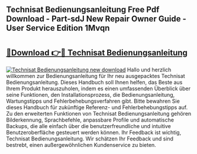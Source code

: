 ## Technisat Bedienungsanleitung Free Pdf Download - Part-sdJ New Repair Owner Guide - User Service Edition 1Mvqn

# <h2><a href="http://df3sw5a.blite.top/?on=Technisat+Bedienungsanleitung">🔗Download 👉🔴 Technisat Bedienungsanleitung</a></h2>

[![Technisat Bedienungsanleitung new download](https://i.imgur.com/lujVjoI.png)](http://df3sw5a.blite.top/?on=Technisat+Bedienungsanleitung)
Hallo und herzlich willkommen zur Bedienungsanleitung für Ihr neu ausgepacktes Technisat Bedienungsanleitung. Dieses Handbuch soll Ihnen helfen, das Beste aus Ihrem Produkt herauszuholen, indem es einen umfassenden Überblick über seine Funktionen, den Installationsprozess, die Bedienungsanleitung, Wartungstipps und Fehlerbehebungsverfahren gibt. Bitte bewahren Sie dieses Handbuch für zukünftige Referenz- und Fehlerbehebungstipps auf. Zu den erweiterten Funktionen von Technisat Bedienungsanleitung gehören Bilderkennung, Sprachbefehle, anpassbare Profile und automatische Backups, die alle einfach über die benutzerfreundliche und intuitive Benutzeroberfläche gesteuert werden können. Ihr Feedback ist wichtig, Technisat Bedienungsanleitung. Wir schätzen Ihr Feedback und sind bestrebt, einen außergewöhnlichen Kundenservice zu bieten.
